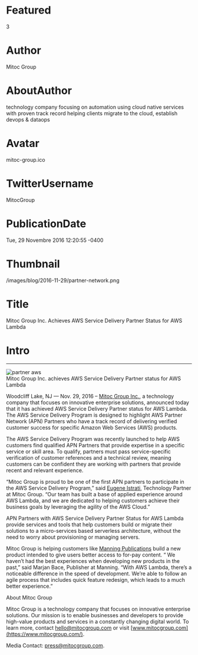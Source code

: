 # Featured
3

# Author
Mitoc Group

# AboutAuthor
technology company focusing on automation using cloud native services with proven track record helping clients migrate to the cloud, establish devops & dataops

# Avatar
mitoc-group.ico

# TwitterUsername
MitocGroup

# PublicationDate
Tue, 29 Novembre 2016 12:20:55 -0400

# Thumbnail
/images/blog/2016-11-29/partner-network.png

# Title
Mitoc Group Inc. Achieves AWS Service Delivery Partner Status for AWS Lambda

# Intro

---

<div class="">
    <img src="/images/blog/2016-11-29/partner-network.png" alt="partner aws" />
    <div class="center img-description">
       Mitoc Group Inc. achieves AWS Service Delivery Partner status for AWS Lambda
    </div>
</div>

Woodcliff Lake, NJ — Nov. 29, 2016 – [Mitoc Group Inc.](https://www.mitocgroup.com/), a technology company that focuses on innovative enterprise solutions, announced today that it has achieved AWS Service Delivery Partner status for AWS Lambda. The AWS Service Delivery Program is designed to highlight AWS Partner Network (APN) Partners who have a track record of delivering verified customer success for specific Amazon Web Services (AWS) products.

The AWS Service Delivery Program was recently launched to help AWS customers find qualified APN Partners that provide expertise in a specific service or skill area. To qualify, partners must pass service-specific verification of customer references and a technical review, meaning customers can be confident they are working with partners that provide recent and relevant experience.

“Mitoc Group is proud to be one of the first APN partners to participate in the AWS Service Delivery Program,” said [Eugene Istrati](https://linkedin.com/in/eistrati), Technology Partner at Mitoc Group. “Our team has built a base of applied experience around AWS Lambda, and we are dedicated to helping customers achieve their business goals by leveraging the agility of the AWS Cloud.”

APN Partners with AWS Service Delivery Partner Status for AWS Lambda provide services and tools that help customers build or migrate their solutions to a micro-services based serverless architecture, without the need to worry about provisioning or managing servers.

Mitoc Group is helping customers like [Manning Publications](https://www.manning.com/) build a new product intended to give users better access to for-pay content. “ We haven’t had the best experiences when developing new products in the past,” said Marjan Bace, Publisher at Manning. “With AWS Lambda, there’s a noticeable difference in the speed of development. We’re able to follow an agile process that includes quick feature redesign, which leads to a much better experience.”

About Mitoc Group

Mitoc Group is a technology company that focuses on innovative enterprise solutions. Our mission is to enable businesses and developers to provide high-value products and services in a constantly changing digital world. To learn more, contact hello@mitocgroup.com or visit [www.mitocgroup.com](https://www.mitocgroup.com/).

Media Contact: press@mitocgroup.com.